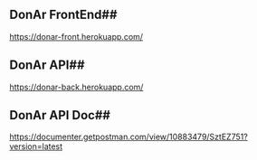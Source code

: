 ## DonAr FrontEnd##
https://donar-front.herokuapp.com/

## DonAr API##
https://donar-back.herokuapp.com/

## DonAr API Doc##
https://documenter.getpostman.com/view/10883479/SztEZ751?version=latest